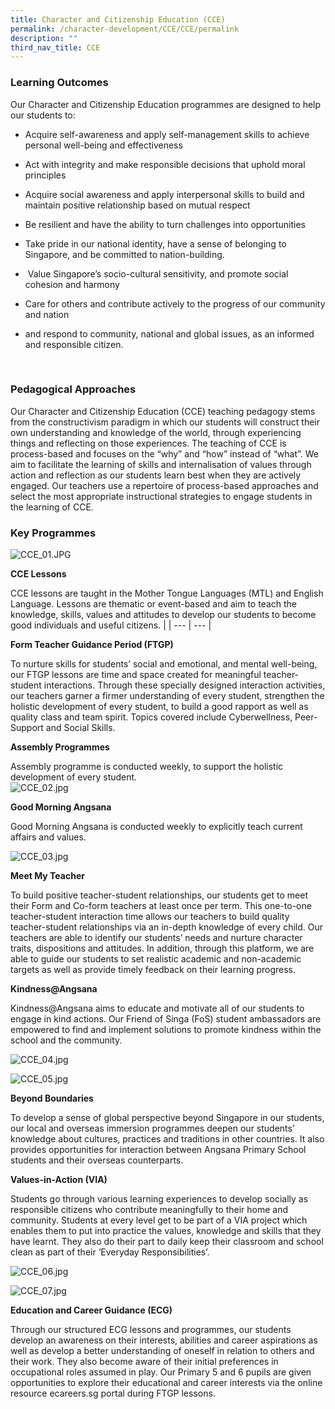 ```yaml
---
title: Character and Citizenship Education (CCE)
permalink: /character-development/CCE/CCE/permalink
description: ""
third_nav_title: CCE
---
```






### Learning Outcomes

Our Character and Citizenship Education programmes are designed to help our students to:

*   Acquire self-awareness and apply self-management skills to achieve personal well-being and effectiveness  
    
*   Act with integrity and make responsible decisions that uphold moral principles
*   Acquire social awareness and apply interpersonal skills to build and maintain positive relationship based on mutual respect  
    
*   Be resilient and have the ability to turn challenges into opportunities  
    
*   Take pride in our national identity, have a sense of belonging to Singapore, and be committed to nation-building.
*    Value Singapore’s socio-cultural sensitivity, and promote social cohesion and harmony 
*   Care for others and contribute actively to the progress of our community and nation 
*   and respond to community, national and global issues, as an informed and responsible citizen.  


 

### Pedagogical Approaches

Our Character and Citizenship Education (CCE) teaching pedagogy stems from the constructivism paradigm in which our students will construct their own understanding and knowledge of the world, through experiencing things and reflecting on those experiences. The teaching of CCE is process-based and focuses on the “why” and “how” instead of “what”. We aim to facilitate the learning of skills and internalisation of values through action and reflection as our students learn best when they are actively engaged. Our teachers use a repertoire of process-based approaches and select the most appropriate instructional strategies to engage students in the learning of CCE.

### Key Programmes

![CCE_01.JPG](https://angsanapri.moe.edu.sg/qql/slot/u167/our_student_development/cce/CCE_01.JPG "CCE textbook")  

**CCE Lessons**
  
CCE lessons are taught in the Mother Tongue Languages (MTL) and English Language. Lessons are thematic or event-based and aim to teach the knowledge, skills, values and attitudes to develop our students to become good individuals and useful citizens. |
| --- | --- |

  
**Form Teacher Guidance Period (FTGP)**  
  
To nurture skills for students’ social and emotional, and mental well-being, our FTGP lessons are time and space created for meaningful teacher-student interactions. Through these specially designed interaction activities, our teachers garner a firmer understanding of every student, strengthen the holistic development of every student, to build a good rapport as well as quality class and team spirit. Topics covered include Cyberwellness, Peer-Support and Social Skills.   
  

**Assembly Programmes** 
  
Assembly programme is conducted weekly, to support the holistic development of every student.   
 ![CCE_02.jpg](https://angsanapri.moe.edu.sg/qql/slot/u167/our_student_development/cce/CCE_02.jpg "CCE Assembly Programme") 
  

**Good Morning Angsana** 

Good Morning Angsana is conducted weekly to explicitly teach current affairs and values.

![CCE_03.jpg](https://angsanapri.moe.edu.sg/qql/slot/u167/our_student_development/cce/CCE_03.jpg "Meet My Teacher")  
  
**Meet My Teacher**
  
To build positive teacher-student relationships, our students get to meet their Form and Co-form teachers at least once per term. This one-to-one teacher-student interaction time allows our teachers to build quality teacher-student relationships via an in-depth knowledge of every child. Our teachers are able to identify our students’ needs and nurture character traits, dispositions and attitudes. In addition, through this platform, we are able to guide our students to set realistic academic and non-academic targets as well as provide timely feedback on their learning progress. 


**Kindness@Angsana** 
  
Kindness@Angsana aims to educate and motivate all of our students to engage in kind actions. Our Friend of Singa (FoS) student ambassadors are empowered to find and implement solutions to promote kindness within the school and the community.  

![CCE_04.jpg](https://angsanapri.moe.edu.sg/qql/slot/u167/our_student_development/cce/CCE_04.jpg "Kindness@Angsana") 

![CCE_05.jpg](https://angsanapri.moe.edu.sg/qql/slot/u167/our_student_development/cce/CCE_05.jpeg "Beyond Boundaries")  
  
**Beyond Boundaries**
  
To develop a sense of global perspective beyond Singapore in our students, our local and overseas immersion programmes deepen our students’ knowledge about cultures, practices and traditions in other countries. It also provides opportunities for interaction between Angsana Primary School students and their overseas counterparts. 

**Values-in-Action (VIA)**
  
Students go through various learning experiences to develop socially as responsible citizens who contribute meaningfully to their home and community. Students at every level get to be part of a VIA project which enables them to put into practice the values, knowledge and skills that they have learnt. They also do their part to daily keep their classroom and school clean as part of their ‘Everyday Responsibilities’.  

 ![CCE_06.jpg](https://angsanapri.moe.edu.sg/qql/slot/u167/our_student_development/cce/CCE_06.jpg "Values in Action (VIA)") 


![CCE_07.jpg](https://angsanapri.moe.edu.sg/qql/slot/u167/our_student_development/cce/CCE_07.jpg "Education and Career Guidance (ECG)")  
  
**Education and Career Guidance (ECG)**
  
Through our structured ECG lessons and programmes, our students develop an awareness on their interests, abilities and career aspirations as well as develop a better understanding of oneself in relation to others and their work. They also become aware of their initial preferences in occupational roles assumed in play. Our Primary 5 and 6 pupils are given opportunities to explore their educational and career interests via the online resource ecareers.sg portal during FTGP lessons. 